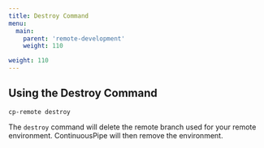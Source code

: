 ```yaml
---
title: Destroy Command
menu:
  main:
    parent: 'remote-development'
    weight: 110

weight: 110
---
```

## Using the Destroy Command

```
cp-remote destroy
```

The `destroy` command will delete the remote branch used for your remote environment. ContinuousPipe will then remove the environment.
